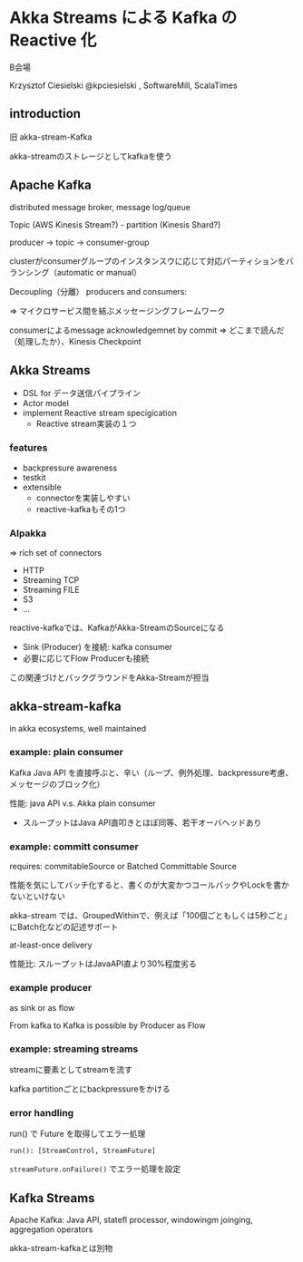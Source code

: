 Akka Streams による Kafka の Reactive 化
========================================

B会場

Krzysztof Ciesielski @kpciesielski , SoftwareMill, ScalaTimes

introduction
------------

旧 akka-stream-Kafka

akka-streamのストレージとしてkafkaを使う

Apache Kafka
-------------

distributed message broker, message log/queue

Topic (AWS Kinesis Stream?) - partition (Kinesis Shard?) 

producer -> topic -> consumer-group

clusterがconsumerグループのインスタンスウに応じて対応パーティションをバランシング（automatic or manual）

Decoupling（分離） producers and consumers:

=> マイクロサービス間を結ぶメッセージングフレームワーク

consumerによるmessage acknowledgemnet by commit => どこまで読んだ（処理したか）、Kinesis Checkpoint


Akka Streams
------------

- DSL for データ送信パイプライン
- Actor model
- implement Reactive stream specigication
    - Reactive stream実装の１つ

### features

- backpressure awareness
- testkit
- extensible
    - connectorを実装しやすい
    - reactive-kafkaもその1つ

### Alpakka

=> rich set of connectors

- HTTP
- Streaming TCP
- Streaming FILE
- S3
- ...

reactive-kafkaでは、KafkaがAkka-StreamのSourceになる

- Sink (Producer) を接続:  kafka consumer
- 必要に応じてFlow Producerも接続

この関連づけとバックグラウンドをAkka-Streamが担当


akka-stream-kafka
------------------

in akka ecosystems, well maintained

### example: plain consumer

Kafka Java API を直接呼ぶと、辛い（ループ、例外処理、backpressure考慮、メッセージのブロック化）

性能: java API v.s. Akka plain consumer

- スループットはJava API直叩きとほぼ同等、若干オーバヘッドあり

### example: committ consumer

requires: commitableSource or Batched Committable Source

性能を気にしてバッチ化すると、書くのが大変かつコールバックやLockを書かないといけない

akka-stream では、GroupedWithinで、例えば「100個ごともしくは5秒ごと」にBatch化などの記述サポート

at-least-once delivery

性能比: スループットはJavaAPI直より30%程度劣る

### example producer

as sink or as flow

From kafka to Kafka is possible by Producer as Flow

### example: streaming streams

streamに要素としてstreamを流す

kafka partitionごとにbackpressureをかける

### error handling

run() で Future を取得してエラー処理

`run(): [StreamControl, StreamFuture]`

`streamFuture.onFailure()` でエラー処理を設定

Kafka Streams
-------------

Apache Kafka: Java API, statefl processor, windowingm joinging, aggregation operators

akka-stream-kafkaとは別物